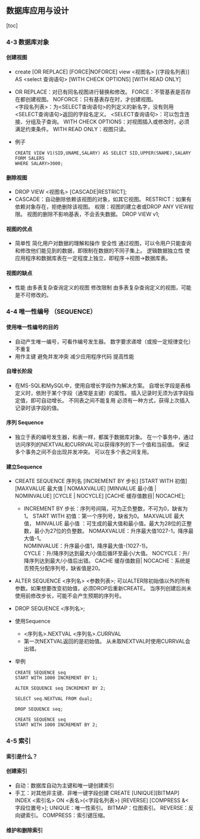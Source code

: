 ## 数据库应用与设计

[toc]



### 4-3 数据库对象 

#### 创建视图

- create [OR REPLACE] [FORCE|NOFORCE] view <视图名> [(字段名列表)]  AS <select 查询语句> [WITH CHECK OPTIONS] [WITH READ ONLY]

- OR REPLACE：对已有同名视图进行替换和修改。
  FORCE：不管基表是否存在都创建视图。
  NOFORCE：只有基表存在时，才创建视图。  
  <字段名列表>：为<SELECT查询语句>的列定义的新名字，没有则用<SELECT查询语句>返回的字段名定义。
  <SELECT查询语句>：可以包含连接、分组及子查询。
  WITH CHECK OPTIONS：对视图插入或修改时，必须满足约束条件。
  WITH READ ONLY：视图只读。

- 例子

  ```
  CREATE VIEW V1(SID,UNAME,SALARY) AS SELECT SID,UPPER(SNAME),SALARY
  FORM SALERS
  WHERE SALARY>3000;
  ```



#### 删除视图

- DROP VIEW <视图名> [CASCADE|RESTRICT];
- CASCADE：自动删除依赖该视图的对象，如其它视图。 
  RESTRICT：如果有依赖对象存在，拒绝删除该视图。
  权限：视图的建立者或DROP  ANY  VIEW权限。
  视图的删除不影响基表，不会丢失数据。 
  DROP VIEW v1;

#### 视图的优点

- 简单性
  		简化用户对数据的理解和操作
  安全性
  		通过视图，可以令用户只能查询和修改他们能见到的数据，即限制在数据的不同子集上。 
  逻辑数据独立性
  		使应用程序和数据库表在一定程度上独立，即程序->视图->数据库表。 

#### 视图的缺点

- 性能
  		由多表复杂查询定义的视图
  修改限制
  		由多表复杂查询定义的视图，可能是不可修改的。



### 4-4 唯一性编号 （SEQUENCE）

#### 使用唯一性编号的目的

- 自动产生唯一编号，可看作编号发生器。
  	数字要求递增（或按一定规律变化）
    	不重复
- 用作主键
  避免并发冲突
  减少应用程序代码
  提高性能

#### 自增长阶段

- 在MS-SQL和MySQL中，使用自增长字段作为解决方案。
  自增长字段是表格定义时，依附于某个字段（通常是主键）的属性。
  插入记录时无须为该字段指定值，即可自动增长。
  不同表之间不能复用
  必须有一种方式，获得上次插入记录时该字段的值。

#### 序列 Sequence

- 独立于表的编号发生器，和表一样，都属于数据库对象。
  在一个事务中，通过访问序列的NEXTVAL和CURRVAL可以获得序列的下一个值和当前值。
  保证多个事务之间不会出现并发冲突。
  可以在多个表之间复用。

#### 建立Sequence

- CREATE SEQUENCE 序列名
  	[INCREMENT BY 步长] [START WITH 初值]
   	[MAXVALUE 最大值 | NOMAXVALUE]
    	[MINVALUE 最小值 | NOMINVALUE]
   	[CYCLE | NOCYCLE] 
     [CACHE 缓存值数目| NOCACHE];

  - INCREMENT BY 步长：序列号间隔，可为正负整数，不可为0，缺省为1。
    START WITH 初值：第一个序列号，缺省为0。
    MAXVALUE 最大值， MINVALUE 最小值 ：可生成的最大值和最小值。最大为28位的正整数，最小为27位的负整数。
    NOMAXVALUE：升序最大值1027-1，降序最大值-1。  
    NOMINVALUE：升序最小值1，降序最大值-(1027-1)。  
    CYCLE：升/降序列达到最大/小值后循环至最小/大值。
    NOCYCLE：升/降序列达到最大/小值后出错。
    CACHE 缓存值数目| NOCACHE：系统是否预先分配序列号，缺省值是20。

- ALTER SEQUENCE <序列名> <参数列表>;
  可以ALTER除初始值以外的所有参数。如果想要改变初始值，必须DROP后重新CREATE。
  当序列创建后尚未使用前修改步长，可能不会产生预期的序列号。

- DROP SEQUENCE <序列名>;

- 使用Sequence

  - <序列名>.NEXTVAL
    <序列名>.CURRVAL
  - 第一次NEXTVAL返回的是初始值。
    从未取NEXTVAL时使用CURRVAL会出错。

- 举例

  ```
  CREATE SEQUENCE seq
  START WITH 1000 INCREMENT BY 1;
  
  ALTER SEQUENCE seq INCREMENT BY 2;
  
  SELECT seq.NEXTVAL FROM dual;
  
  DROP SEQUENCE seq;
  
  CREATE SEQUENCE seq
  START WITH 1000 INCREMENT BY 2;
  
  ```

  

### 4-5 索引

#### 索引是什么？

#### 创建索引

- 自动：数据库自动为主键和唯一键创建索引
- 手工：对其他非主键、非唯一键字段创建
  CREATE [UNIQUE][BITMAP] INDEX <索引名>
  	ON <表名>(<字段名列表>) [REVERSE]
  	[COMPRESS &<字段位置号>];
  UNIQUE：唯一性索引。
  BITMAP：位图索引。
  REVERSE：反向键索引。
  COMPRESS：索引键压缩。

#### 维护和删除索引





